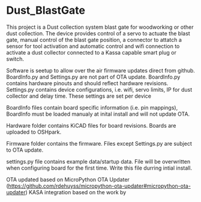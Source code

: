 # Dust_BlastGate

This project is a Dust collection system blast gate for woodworking or other dust collection.  The device provides control of a servo to actuate the blast gate, manual control of the blast gate position, a connector to attatch a sensor for tool activation and automatic control and wifi connection to activate a dust collector connected to a Kassa capable smart plug or switch.  

Software is seetup to allow over the air firmware updates direct from github. BoardInfo.py and Settings.py are not part of OTA update. BoardInfo.py contains hardware pinouts and should reflect hardware revisions.  Settings.py contains device configurations, i.e. wifi, servo limits, IP for dust collector and delay time.  These settings are set per device

BoardInfo files contain board specific information (i.e. pin mappings), BoardInfo must be loaded manualy at inital install and will not update OTA.  

Hardware folder contains KiCAD files for board revisions.  Boards are uploaded to OSHpark.  

Firmware folder contains the firmware.  Files except Settings.py are subject to OTA update.  

settings.py file contains example data/startup data. File will be overwritten when configuring board for the first time.  Write this file durring intial install.

OTA updated based on MicroPython OTA Updater (https://github.com/rdehuyss/micropython-ota-updater#micropython-ota-updater)
KASA integration based on the work by 